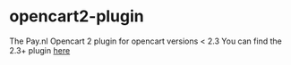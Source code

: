 # opencart2-plugin
The Pay.nl Opencart 2 plugin for opencart versions < 2.3
You can find the 2.3+ plugin [here](https://github.com/paynl/opencart2-plugin)
